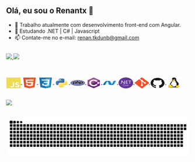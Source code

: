 ## Olá, eu sou o Renantx 👋
- 🔭 Trabalho atualmente com desenvolvimento front-end com Angular.
- 🌱 Estudando .NET | C# | Javascript 
- 📫 Contate-me no e-mail: renan.tkdunb@gmail.com

##

<div>
  <a href="http://rstxportfolio.com/">
  <img height="180em" src="https://github-readme-stats.vercel.app/api?username=Renantx&show_icons=true&theme=gotham&include_all_commits=true&count_private=true"/>
  <img height="180em" src="https://github-readme-stats.vercel.app/api/top-langs/?username=Renantx&layout=compact&langs_count=7&theme=gotham"/>
</div>
 
 ##
  
<div style="display: inline_block"><br>
  <img align="center" alt="Renan-Js" height="30" width="40" src="https://raw.githubusercontent.com/devicons/devicon/master/icons/javascript/javascript-plain.svg">
  <img align="center" alt="Renan-HTML" height="30" width="40" src="https://raw.githubusercontent.com/devicons/devicon/master/icons/html5/html5-original.svg">
  <img align="center" alt="Renan-CSS" height="30" width="40" src="https://raw.githubusercontent.com/devicons/devicon/master/icons/css3/css3-original.svg">
  <img align="center" alt="Renan-Python" height="30" width="40" src="https://raw.githubusercontent.com/devicons/devicon/master/icons/python/python-original.svg">
  <img align="center" alt="Renan-PHP" height="30" width="40" src="https://github.com/devicons/devicon/blob/master/icons/php/php-original.svg">
  <img align="center" alt="Renan-Csharp" height="30" width="40" src="https://raw.githubusercontent.com/devicons/devicon/master/icons/csharp/csharp-original.svg">
  <img align="center" alt="Renan-Dotnet" height="30" width="40" src="https://github.com/devicons/devicon/blob/master/icons/dot-net/dot-net-original.svg">
  <img align="center" alt="Renan-Dotnetcore" height="30" width="40" src="https://github.com/devicons/devicon/blob/master/icons/dotnetcore/dotnetcore-original.svg">
  <img align="center" alt="Renan-Git" height="30" width="40" src="https://github.com/devicons/devicon/blob/master/icons/git/git-original.svg">
  <img align="center" alt="Renan-Github" height="30" width="40" src="https://github.com/devicons/devicon/blob/master/icons/github/github-original.svg">
  <img align="center" alt="Renan-Linux" height="30" width="40" src="https://github.com/devicons/devicon/blob/master/icons/linux/linux-original.svg">
</div>
<br>   
<div> 

  <a href="https://www.linkedin.com/in/renan-dos-santos-teixeira-397b251a2/" target="_blank"><img src="https://img.shields.io/badge/-LinkedIn-%230077B5?style=for-the-badge&logo=linkedin&logoColor=white" target="_blank"></a>
  
  
 ##

![Snake animation](https://github.com/Renantx/Renantx/blob/output/github-contribution-grid-snake.svg) 
</div>  
